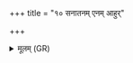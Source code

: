 +++
title = "१० सनातनम् एनम् आहुर्"

+++
<details><summary>मूलम् (GR)</summary>

सनातनम् एनम् आहुर्  
उताद्यासत् पुनर् नवः ।  
अहोरात्रे प्र जायेते  
अन्यो अन्यस्य रूपयोः ॥
</details>